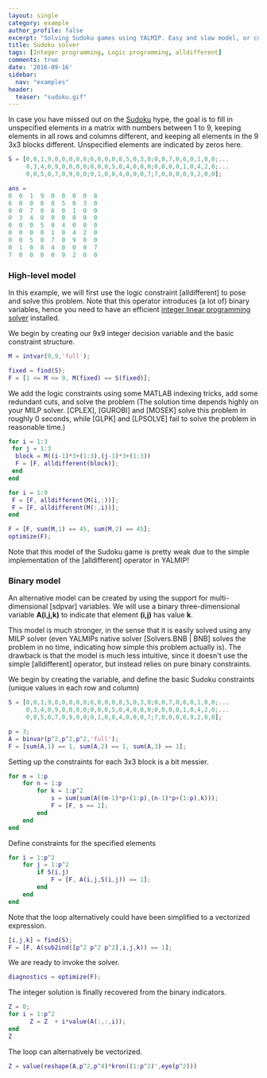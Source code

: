 ```yaml
---
layout: single
category: example
author_profile: false
excerpt: "Solving Sudoku games using YALMIP. Easy and slow model, or complicated and fast."
title: Sudoku solver
tags: [Integer programming, Logic programming, alldifferent]
comments: true
date: '2016-09-16'
sidebar:
  nav: "examples"
header:
  teaser: "sudoku.gif"
---
```



In case you have missed out on the [Sudoku](http://en.wikipedia.org/wiki/Sudoku) hype, the goal is to fill in unspecified elements in a matrix with numbers between 1 to 9, keeping elements in all rows and columns different, and keeping all elements in the 9 3x3 blocks different. Unspecified elements are indicated by zeros here.

````matlab
S = [0,0,1,9,0,0,0,0,8;6,0,0,0,8,5,0,3,0;0,0,7,0,6,0,1,0,0;...
     0,3,4,0,9,0,0,0,0;0,0,0,5,0,4,0,0,0;0,0,0,0,1,0,4,2,0;...
     0,0,5,0,7,0,9,0,0;0,1,0,8,4,0,0,0,7;7,0,0,0,0,9,2,0,0];

ans =
0  0  1  9  0  0  0  0  8
6  0  0  0  8  5  0  3  0
0  0  7  0  6  0  1  0  0
0  3  4  0  9  0  0  0  0
0  0  0  5  0  4  0  0  0
0  0  0  0  1  0  4  2  0
0  0  5  0  7  0  9  0  0
0  1  0  8  4  0  0  0  7
7  0  0  0  0  9  2  0  0
````

### High-level model

In this example, we will first use the logic constraint [alldifferent] to pose and solve this problem. Note that this operator introduces (a lot of) binary variables, hence you need to have an efficient [integer linear programming solver](/tags#mixed-integer-linear-programming-solver) installed.

We begin by creating our 9x9 integer decision variable and the basic constraint structure.

````matlab
M = intvar(9,9,'full');

fixed = find(S);
F = [1 <= M <= 9, M(fixed) == S(fixed)];
````

We add the logic constraints using some MATLAB indexing tricks, add some redundant cuts, and solve the problem (The solution time depends highly on your MILP solver. [CPLEX], [GUROBI] and [MOSEK] solve this problem in roughly 0 seconds, while [GLPK] and [LPSOLVE] fail to solve the problem in reasonable time.)

````matlab
for i = 1:3
 for j = 1:3
  block = M((i-1)*3+(1:3),(j-1)*3+(1:3))
  F = [F, alldifferent(block)];
 end
end

for i = 1:9
 F = [F, alldifferent(M(i,:))];
 F = [F, alldifferent(M(:,i))];
end

F = [F, sum(M,1) == 45, sum(M,2) == 45];
optimize(F);
````

Note that this model of the Sudoku game is pretty weak due to the simple implementation of the [alldifferent] operator in YALMIP!

### Binary model

An alternative model can be created by using the support for multi-dimensional [sdpvar] variables. We will use a binary three-dimensional variable **A(i,j,k)** to indicate that element **(i,j)** has value **k**.

This model is much stronger, in the sense that it is easily solved using any MILP solver (even YALMIPs native solver [Solvers.BNB | BNB] solves the problem in no time, indicating how simple this problem actually is). The drawback is that the model is much less intuitive, since it doesn't use the simple [alldifferent] operator, but instead relies on pure binary constraints.

We begin by creating the variable, and define the basic Sudoku constraints (unique values in each row and column)

````matlab
S = [0,0,1,9,0,0,0,0,8;6,0,0,0,8,5,0,3,0;0,0,7,0,6,0,1,0,0;...
     0,3,4,0,9,0,0,0,0;0,0,0,5,0,4,0,0,0;0,0,0,0,1,0,4,2,0;...
     0,0,5,0,7,0,9,0,0;0,1,0,8,4,0,0,0,7;7,0,0,0,0,9,2,0,0];

p = 3;
A = binvar(p^2,p^2,p^2,'full');
F = [sum(A,1) == 1, sum(A,2) == 1, sum(A,3) == 1];
````

Setting up the constraints for each 3x3 block is a bit messier.

````matlab
for m = 1:p
    for n = 1:p
        for k = 1:p^2
            s = sum(sum(A((m-1)*p+(1:p),(n-1)*p+(1:p),k)));             
            F = [F, s == 1];
        end
    end
end
````

Define constraints for the specified elements

````matlab
for i = 1:p^2
    for j = 1:p^2
        if S(i,j)
            F = [F, A(i,j,S(i,j)) == 1];
        end
    end
end
````

Note that the loop alternatively could have been simplified to a vectorized expression.

````matlab
[i,j,k] = find(S);
F = [F, A(sub2ind([p^2 p^2 p^2],i,j,k)) == 1];
````

We are ready to invoke the solver.

````matlab
diagnostics = optimize(F);
````

The integer solution is finally recovered from the binary indicators.

````matlab
Z = 0;
for i = 1:p^2
      Z = Z  + i*value(A(:,:,i));
end
Z
````

The loop can alternatively be vectorized.

````matlab
Z = value(reshape(A,p^2,p^4)*kron((1:p^2)',eye(p^2)))
````
